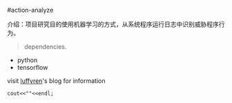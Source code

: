 #action-analyze

介绍：项目研究目的使用机器学习的方式，从系统程序运行日志中识别威胁程序行为。

>dependencies.

* python
* tensorflow

[luffyren]:httpp://www.luffyren.club

visit [luffyren][]'s blog for information


``
cout<<""<<endl;
``



